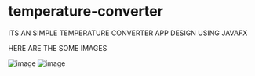 # temperature-converter

ITS AN SIMPLE TEMPERATURE CONVERTER APP 
DESIGN USING JAVAFX 

HERE ARE THE SOME IMAGES 

![image](https://github.com/RKSCOMPANY/temperature-converter/assets/71566304/8df5bece-e9e6-430e-b132-dfa4f5c20387)
![image](https://github.com/RKSCOMPANY/temperature-converter/assets/71566304/30264c4d-efce-4147-abe2-6b5816ec5d70)
